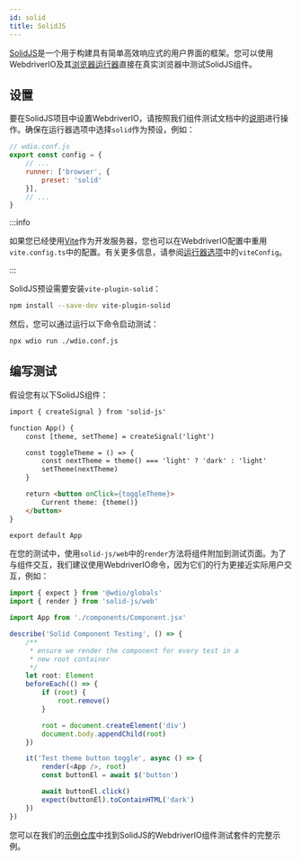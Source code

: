 ```yaml
---
id: solid
title: SolidJS
---
```


[SolidJS](https://www.solidjs.com/)是一个用于构建具有简单高效响应式的用户界面的框架。您可以使用WebdriverIO及其[浏览器运行器](/docs/runner#browser-runner)直接在真实浏览器中测试SolidJS组件。

## 设置

要在SolidJS项目中设置WebdriverIO，请按照我们组件测试文档中的[说明](/docs/component-testing#set-up)进行操作。确保在运行器选项中选择`solid`作为预设，例如：

```js
// wdio.conf.js
export const config = {
    // ...
    runner: ['browser', {
        preset: 'solid'
    }],
    // ...
}
```

:::info

如果您已经使用[Vite](https://vitejs.dev/)作为开发服务器，您也可以在WebdriverIO配置中重用`vite.config.ts`中的配置。有关更多信息，请参阅[运行器选项](/docs/runner#runner-options)中的`viteConfig`。

:::

SolidJS预设需要安装`vite-plugin-solid`：

```sh npm2yarn
npm install --save-dev vite-plugin-solid
```

然后，您可以通过运行以下命令启动测试：

```sh
npx wdio run ./wdio.conf.js
```

## 编写测试

假设您有以下SolidJS组件：

```html title="./components/Component.tsx"
import { createSignal } from 'solid-js'

function App() {
    const [theme, setTheme] = createSignal('light')

    const toggleTheme = () => {
        const nextTheme = theme() === 'light' ? 'dark' : 'light'
        setTheme(nextTheme)
    }

    return <button onClick={toggleTheme}>
        Current theme: {theme()}
    </button>
}

export default App
```

在您的测试中，使用`solid-js/web`中的`render`方法将组件附加到测试页面。为了与组件交互，我们建议使用WebdriverIO命令，因为它们的行为更接近实际用户交互，例如：

```ts title="app.test.tsx"
import { expect } from '@wdio/globals'
import { render } from 'solid-js/web'

import App from './components/Component.jsx'

describe('Solid Component Testing', () => {
    /**
     * ensure we render the component for every test in a
     * new root container
     */
    let root: Element
    beforeEach(() => {
        if (root) {
            root.remove()
        }

        root = document.createElement('div')
        document.body.appendChild(root)
    })

    it('Test theme button toggle', async () => {
        render(<App />, root)
        const buttonEl = await $('button')

        await buttonEl.click()
        expect(buttonEl).toContainHTML('dark')
    })
})
```

您可以在我们的[示例仓库](https://github.com/webdriverio/component-testing-examples/tree/main/solidjs-typescript-vite)中找到SolidJS的WebdriverIO组件测试套件的完整示例。